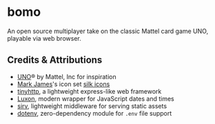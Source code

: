 # bomo

An open source multiplayer take on the classic Mattel card game UNO, playable via web browser.

<!--
Features include a lobby browser, private lobbies, control over gameplay mechanics, per game chat, login via oauth, and a documented API.

To play, visit the public server at <url>, or setup your own.

## Install

## Documentation

See <url> or the /docs/ folder
-->

## Credits & Attributions

- [UNO](https://www.mattelgames.com/en-us/cards/uno)® by Mattel, Inc for inspiration
- [Mark James](https://github.com/markjames/)'s icon set [silk icons](http://www.famfamfam.com/lab/icons/silk/)
- [tinyhttp](https://tinyhttp.v1rtl.site), a lightweight express-like web framework
- [Luxon](https://moment.github.io/luxon/), modern wrapper for JavaScript dates and times
- [sirv](https://www.npmjs.com/package/sirv), lightweight middleware for serving static assets
- [dotenv](https://www.npmjs.com/package/dotenv), zero-dependency module for `.env` file support
